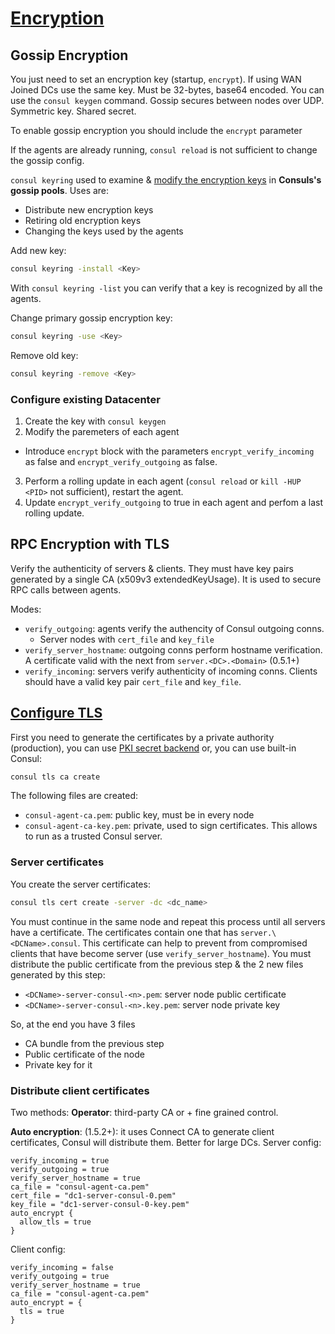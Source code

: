 # [Encryption](https://www.consul.io/docs/security/encryption)

## Gossip Encryption
You just need to set an encryption key (startup, `encrypt`). If using WAN Joined DCs use the same
key. Must be 32-bytes, base64 encoded. You can use the `consul keygen` command. Gossip secures 
between nodes over UDP. Symmetric key. Shared secret.

To enable gossip encryption you should include the `encrypt` parameter

If the agents are already running, `consul reload` is not sufficient to change the gossip config.

`consul keyring` used to examine & [modify the encryption keys](https://learn.hashicorp.com/tutorials/consul/gossip-encryption-rotate) in **Consuls's gossip pools**. Uses 
are:
- Distribute new encryption keys
- Retiring old encryption keys
- Changing the keys used by the agents

Add new key:
```sh
consul keyring -install <Key>
```

With `consul keyring -list` you can verify that a key is recognized by all the agents.

Change primary gossip encryption key:
```sh
consul keyring -use <Key>
```

Remove old key:
```sh
consul keyring -remove <Key>
```

### Configure existing Datacenter
1. Create the key with `consul keygen`
2. Modify the paremeters of each agent
  - Introduce `encrypt` block with the parameters `encrypt_verify_incoming` as false and 
  `encrypt_verify_outgoing` as false.
3. Perform a rolling update in each agent (`consul reload` or `kill -HUP <PID>` not sufficient),
restart the agent.
4. Update `encrypt_verify_outgoing` to true in each agent and perfom a last rolling update.
## RPC Encryption with TLS
Verify the authenticity of servers & clients. They must have key pairs generated by a single CA
(x509v3 extendedKeyUsage). It is used to secure RPC calls between agents.

Modes:
- `verify_outgoing`: agents verify the authencity of Consul outgoing conns.
    - Server nodes with `cert_file` and `key_file`
- `verify_server_hostname`: outgoing conns perform hostname verification. A certificate valid with
the next from `server.<DC>.<Domain>` (0.5.1+)
- `verify_incoming`: servers verify authenticity of incoming conns. Clients should have a valid
key pair `cert_file` and `key_file`.


## [Configure TLS](https://learn.hashicorp.com/tutorials/consul/tls-encryption-secure)


First you need to generate the certificates by a private authority (production), you can use [PKI secret backend](https://www.vaultproject.io/docs/secrets/pki) or, you can use built-in Consul:
```sh
consul tls ca create
```

The following files are created:
- `consul-agent-ca.pem`: public key, must be in every node
- `consul-agent-ca-key.pem`: private, used to sign certificates. This allows to run as a trusted
Consul server.

### Server certificates
You create the server certificates:
```sh
consul tls cert create -server -dc <dc_name>
```

You must continue in the same node and repeat this process until all servers have a certificate. 
The certificates contain one that has `server.\<DCName>.consul`. This certificate can help to 
prevent from compromised clients that have become server (use `verify_server_hostname`). You must
distribute the public certificate from the previous step & the 2 new files generated by this step:
- `<DCName>-server-consul-<n>.pem`: server node public certificate
- `<DCName>-server-consul-<n>.key.pem`: server node private key

So, at the end you have 3 files
- CA bundle from the previous step
- Public certificate of the node
- Private key for it

### Distribute client certificates
Two methods:
**Operator**: third-party CA or + fine grained control. 


**Auto encryption**: (1.5.2+): it uses Connect CA to generate client certificates, Consul will distribute them. Better for large DCs.
Server config:
```hcl
verify_incoming = true
verify_outgoing = true
verify_server_hostname = true
ca_file = "consul-agent-ca.pem"
cert_file = "dc1-server-consul-0.pem"
key_file = "dc1-server-consul-0-key.pem"
auto_encrypt {
  allow_tls = true
}

```

Client config:
```hcl
verify_incoming = false
verify_outgoing = true
verify_server_hostname = true
ca_file = "consul-agent-ca.pem"
auto_encrypt = {
  tls = true
}
```
